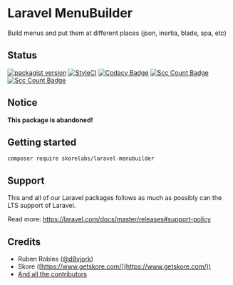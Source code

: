 # Laravel MenuBuilder

Build menus and put them at different places (json, inertia, blade, spa, etc)

## Status

[![packagist version](https://img.shields.io/packagist/v/skorelabs/laravel-menubuilder)](https://packagist.org/packages/skorelabs/laravel-menubuilder) [![StyleCI](https://github.styleci.io/repos/339353756/shield?branch=main)](https://github.styleci.io/repos/339353756) [![Codacy Badge](https://api.codacy.com/project/badge/Grade/8f09d7031fe341e1a8c8eed9120a0e7b)](https://www.codacy.com/gh/skore/laravel-menubuilder?utm_source=github.com&amp;utm_medium=referral&amp;utm_content=skore/laravel-menubuilder&amp;utm_campaign=Badge_Grade) [![Scc Count Badge](https://sloc.xyz/github/skore/laravel-menubuilder?category=code)](https://github.com/skore/laravel-menubuilder) [![Scc Count Badge](https://sloc.xyz/github/skore/laravel-menubuilder?category=comments)](https://github.com/skore/laravel-menubuilder)

## Notice

**This package is abandoned!**

## Getting started

```
composer require skorelabs/laravel-menubuilder
```

## Support

This and all of our Laravel packages follows as much as possibly can the LTS support of Laravel.

Read more: https://laravel.com/docs/master/releases#support-policy

## Credits

- Ruben Robles ([@d8vjork](https://github.com/d8vjork))
- Skore ([https://www.getskore.com/](https://www.getskore.com/))
- [And all the contributors](https://github.com/skore-labs/laravel-status/graphs/contributors)
